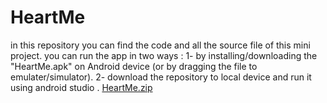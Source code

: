 # HeartMe
in this repository you can find the code and all the source file of this mini project.
you can run the app in two ways :
1- by installing/downloading the "HeartMe.apk" on Android device (or by dragging the file to emulater/simulator).
2- download the repository to local device and run it using android studio .
[HeartMe.zip](https://github.com/hussein1993/HeartMe/files/8127344/HeartMe.zip)
